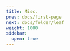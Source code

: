 ```yaml
---
title: Misc.
prev: docs/first-page
next: docs/folder/leaf
weight: 1000
sidebar:
  open: true
---
```


